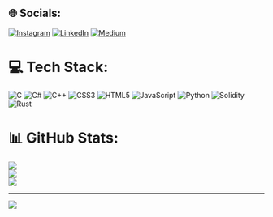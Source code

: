 
## 🌐 Socials:
[![Instagram](https://img.shields.io/badge/Instagram-%23E4405F.svg?logo=Instagram&logoColor=white)](https://instagram.com/wanzkeyy_) [![LinkedIn](https://img.shields.io/badge/LinkedIn-%230077B5.svg?logo=linkedin&logoColor=white)](https://linkedin.com/in/Riduan(WanZKey).) [![Medium](https://img.shields.io/badge/Medium-12100E?logo=medium&logoColor=white)](https://medium.com/@WanZKey) 

# 💻 Tech Stack:
![C](https://img.shields.io/badge/c-%2300599C.svg?style=flat-square&logo=c&logoColor=white) ![C#](https://img.shields.io/badge/c%23-%23239120.svg?style=flat-square&logo=csharp&logoColor=white) ![C++](https://img.shields.io/badge/c++-%2300599C.svg?style=flat-square&logo=c%2B%2B&logoColor=white) ![CSS3](https://img.shields.io/badge/css3-%231572B6.svg?style=flat-square&logo=css3&logoColor=white) ![HTML5](https://img.shields.io/badge/html5-%23E34F26.svg?style=flat-square&logo=html5&logoColor=white) ![JavaScript](https://img.shields.io/badge/javascript-%23323330.svg?style=flat-square&logo=javascript&logoColor=%23F7DF1E) ![Python](https://img.shields.io/badge/python-3670A0?style=flat-square&logo=python&logoColor=ffdd54) ![Solidity](https://img.shields.io/badge/Solidity-%23363636.svg?style=flat-square&logo=solidity&logoColor=white) ![Rust](https://img.shields.io/badge/rust-%23000000.svg?style=flat-square&logo=rust&logoColor=white)
# 📊 GitHub Stats:
![](https://github-readme-stats.vercel.app/api?username=WanZKey&theme=react&hide_border=false&include_all_commits=true&count_private=true)<br/>
![](https://github-readme-streak-stats.herokuapp.com/?user=WanZKey&theme=react&hide_border=false)<br/>
![](https://github-readme-stats.vercel.app/api/top-langs/?username=WanZKey&theme=react&hide_border=false&include_all_commits=true&count_private=true&layout=compact)

---
[![](https://visitcount.itsvg.in/api?id=WanZKey&icon=0&color=8)](https://visitcount.itsvg.in)

<!-- Proudly created with GPRM ( https://gprm.itsvg.in ) -->
